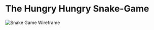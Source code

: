 # The Hungry Hungry Snake-Game

![Snake Game Wireframe](https://user-images.githubusercontent.com/102049335/173127602-832903fc-8286-484b-b442-48266e9fcbff.jpg)
